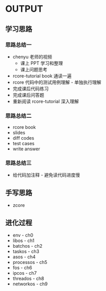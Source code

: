 # OUTPUT

## 学习思路

### 思路总结一

- chenyu 老师的视频
  - 课上 PPT 学习和整理
  - 课上问题思考
- rcore-tutorial book 通读一遍
- rcore 代码中的测试用例理解 - 单独执行理解
- 完成课后代码练习
- 完成课后问答题
- 重新阅读 rcore-tutorial 深入理解

### 思路总结二

- rcore book
- slides
- diff codes
- test cases
- write answer

### 思路总结三

- 给代码加注释 - 避免读代码进度慢

## 手写思路

- zcore

## 进化过程

- env - ch0
- libos - ch1
- batchos - ch2
- taskos - ch3 
- asos - ch4
- processos - ch5
- fos - ch6
- ipcos - ch7
- threados - ch8
- networkos - ch9